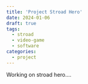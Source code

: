 ```yaml
---
title: 'Project Stroad Hero'
date: 2024-01-06
draft: true
tags:
  - stroad
  - video-game
  - software
categories:
  - project
---
```


Working on stroad hero....
